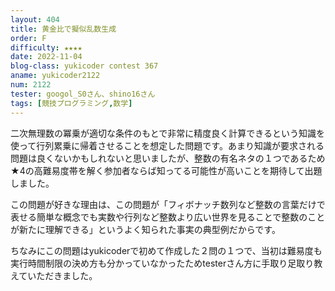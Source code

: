 ```yaml
---
layout: 404
title: 黄金比で擬似乱数生成
order: F
difficulty: ★★★★
date: 2022-11-04
blog-class: yukicoder contest 367
aname: yukicoder2122
num: 2122
tester: googol_S0さん、shino16さん
tags: [競技プログラミング,数学]
---
```


二次無理数の冪乗が適切な条件のもとで非常に精度良く計算できるという知識を使って行列累乗に帰着させることを想定した問題です。あまり知識が要求される問題は良くないかもしれないと思いましたが、整数の有名ネタの１つであるため★4の高難易度帯を解く参加者ならば知ってる可能性が高いことを期待して出題しました。

この問題が好きな理由は、この問題が「フィボナッチ数列など整数の言葉だけで表せる簡単な概念でも実数や行列など整数より広い世界を見ることで整数のことが新たに理解できる」というよく知られた事実の典型例だからです。

ちなみにこの問題はyukicoderで初めて作成した２問の１つで、当初は難易度も実行時間制限の決め方も分かっていなかったためtesterさん方に手取り足取り教えていただきました。

